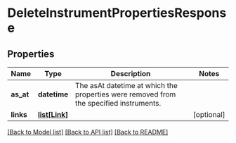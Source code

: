 # DeleteInstrumentPropertiesResponse

## Properties
Name | Type | Description | Notes
------------ | ------------- | ------------- | -------------
**as_at** | **datetime** | The asAt datetime at which the properties were removed from the specified instruments. | 
**links** | [**list[Link]**](Link.md) |  | [optional] 

[[Back to Model list]](../README.md#documentation-for-models) [[Back to API list]](../README.md#documentation-for-api-endpoints) [[Back to README]](../README.md)


